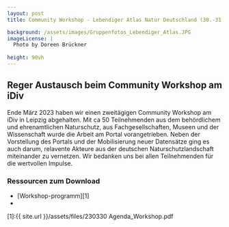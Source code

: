 ```yaml
---
layout: post 
title: Community Workshop - Lebendiger Atlas Natur Deutschland (30.-31.03.23)

background: /assets/images/Gruppenfotos_Lebendiger_Atlas.JPG
imageLicense: |
  Photo by Doreen Brückner
  
height: 90vh
---
```


## Reger Austausch beim Community Workshop am iDiv 

Ende März 2023 haben wir einen zweitägigen Community Workshop am iDiv in Leipzig abgehalten. Mit ca 50 Teilnehmenden aus dem behördlichem und ehrenamtlichen Naturschutz, aus Fachgesellschaften, Museen und der Wissenschaft wurde die Arbeit am Portal vorangetrieben. Neben der Vorstellung des Portals und der Mobilisierung neuer Datensätze ging es  auch darum, relavente Akteure aus der deutschen Naturschutzlandschaft miteinander zu vernetzen. Wir bedanken uns bei allen Teilnehmenden für die wertvollen Impulse.

### Ressourcen zum Download
- [Workshop-programm][1]
- 

[1]:{{ site.url }}/assets/files/230330 Agenda_Workshop.pdf


